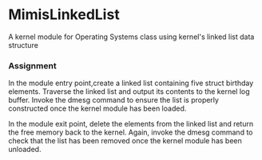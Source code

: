 # MimisLinkedList
A kernel module for Operating Systems class using kernel's linked list data structure

### Assignment
In the module entry point,create a linked list containing five struct birthday elements. Traverse the linked list and output its contents to the kernel log buffer. Invoke the dmesg command to ensure the list is properly constructed once the kernel module has been loaded.

In the module exit point, delete the elements from the linked list and return the free memory back to the kernel. Again, invoke the dmesg command to check that the list has been removed once the kernel module has been unloaded.
